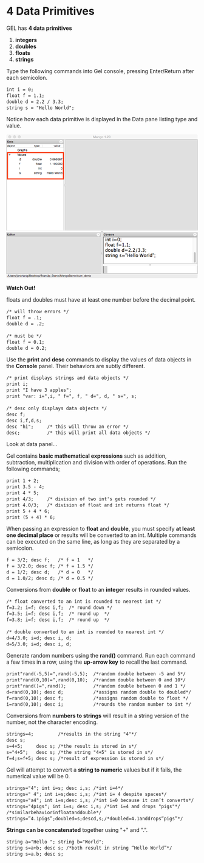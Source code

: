 # 4 Data Primitives

GEL has **4 data primitives**
1. **integers**
2. **doubles**
3. **floats**
4. **strings** 
 
Type the following commands into Gel console, pressing Enter/Return after each semicolon. 

```
int i = 0; 
float f = 1.1;
double d = 2.2 / 3.3;
string s = "Hello World";
```
Notice how each data primitive is displayed in the Data pane listing type and value. 

![](img02.png)

**Watch Out!**

floats and doubles must have at least one number before the decimal point.

```
/* will throw errors */
float f = .1;
double d = .2;

/* must be */
float f = 0.1;
double d = 0.2;
```

Use the **print** and **desc** commands to display the values of data objects in the **Console** panel. Their behaviors are subtly different.

```
/* print displays strings and data objects */
print i;
print "I have 3 apples";
print "var: i=",i, " f=", f, " d=", d, " s=", s;

/* desc only displays data objects */
desc f;
desc i,f,d,s;
desc "hi";     /* this will throw an error */
desc;          /* this will print all data objects */
```

Look at data panel...

Gel contains **basic mathematical expressions** such as addition, subtraction, multiplication and division with order of operations. Run the following commands;

```
print 1 + 2;
print 3.5 - 4;
print 4 * 5;
print 4/3;     /* division of two int's gets rounded */
print 4.0/3;   /* division of float and int returns float */
print 5 + 4 * 6;
print (5 + 4) * 6;
```
When passing an expression to **float** and **double**, you must specify **at least one decimal place** or results will be converted to an int. Multiple commands can be executed on the same line, as long as they are separated by a semicolon.

```
f = 3/2; desc f;   /* f = 1   */
f = 3/2.0; desc f; /* f = 1.5 */
d = 1/2; desc d;   /* d = 0   */
d = 1.0/2; desc d; /* d = 0.5 */
```

Conversions from **double** or **float** to an **integer** results in rounded values. 

```
/* float converted to an int is rounded to nearest int */
f=3.2; i=f; desc i,f;  /* round down */
f=3.5; i=f; desc i,f;  /* round up  */
f=3.8; i=f; desc i,f;  /* round up  */

/* double converted to an int is rounded to nearest int */
d=4/3.0; i=d; desc i, d;
d=5/3.0; i=d; desc i, d;
```

Generate random numbers using the **rand()** command. Run each command a few times in a row, using the **up-arrow key** to recall the last command. 

```
print"rand(-5,5)=",rand(-5,5);  /*random double between -5 and 5*/
print"rand(0,10)=",rand(0,10);  /*random double between 0 and 10*/
print"rand()=",rand();          /*random double between 0 and 1 */
d=rand(0,10); desc d;           /*assigns random double to doubled*/
f=rand(0,10); desc f;           /*assigns random double to float */
i=rand(0,10); desc i;           /*rounds the random number to int */
```

Conversions from **numbers to strings** will result in a string version of the number, not the character encoding.

```
strings=4;         /*results in the string "4"*/
desc s;
s=4+5;     desc s; /*the result is stored in s*/
s="4+5";   desc s; /*the string "4+5" is stored in s*/
f=4;s=f+5; desc s; /*result of expression is stored in s*/
```

Gel will attempt to convert a **string to numeric** values but if it fails, the numerical
value will be 0.

```
strings="4"; int i=s; desc i,s; /*int i=4*/
strings=" 4"; int i=s;desc i,s; /*int i= 4 despite spaces*/
strings="a4"; int i=s;desc i,s; /*int i=0 because it can’t converts*/
strings="4pigs"; int i=s; desc i,s; /*int i=4 and drops "pigs"*/
/*similarbehaviorinfloatanddouble*/
strings=”4.1pigs”;doubled=s;descd,s;/*doubled=4.1anddrops“pigs”*/
```

**Strings can be concatenated** together using "+" and ".".

```
string a="Hello "; string b="World";
string s=a+b; desc s; /*both result in string “Hello World”*/
string s=a.b; desc s;
```